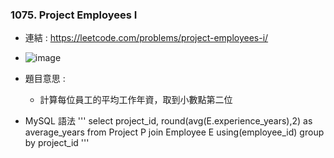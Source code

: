 ### 1075. Project Employees I
* 連結 : https://leetcode.com/problems/project-employees-i/
* ![image](https://github.com/Ricky7737/LeetCodeSQLPractise/assets/58324475/95d99601-cb30-4b41-b058-7b494b0619ed)

* 題目意思 :
  * 計算每位員工的平均工作年資，取到小數點第二位

* MySQL 語法
  '''
  select project_id,
  round(avg(E.experience_years),2) as average_years
  from Project P
  join Employee E using(employee_id)
  group by project_id
  '''
